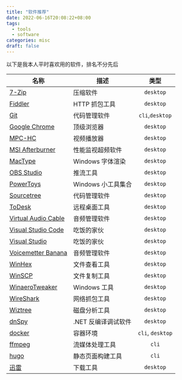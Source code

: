 ```yaml
---
title: "软件推荐"
date: 2022-06-16T20:08:22+08:00
tags:
  - tools
  - software
categories: misc
draft: false
---
```


以下是我本人平时喜欢用的软件，排名不分先后

| 名称                                                                      | 描述                |       类型       |
| ------------------------------------------------------------------------- | ------------------- | :--------------: |
| [7-Zip](https://www.7-zip.org/)                                           | 压缩软件            |    `desktop`     |
| [Fiddler](https://www.telerik.com/fiddler)                                | HTTP 抓包工具       |    `desktop`     |
| [Git](https://git-scm.com/)                                               | 代码管理软件        | `cli`,`desktop`  |
| [Google Chrome](https://www.google.cn/chrome/index.html)                  | 顶级浏览器          |    `desktop`     |
| [MPC-HC](https://mpc-hc.org/)                                             | 视频播放器          |    `desktop`     |
| [MSI Afterburner](https://www.msi.com/Landing/afterburner/graphics-cards) | 性能监视超频软件    |    `desktop`     |
| [MacType](https://www.mactype.net/)                                       | Windows 字体渲染    |    `desktop`     |
| [OBS Studio](https://obsproject.com/)                                     | 推流工具            |    `desktop`     |
| [PowerToys](https://github.com/microsoft/PowerToys)                       | Windows 小工具集合  |    `desktop`     |
| [Sourcetree](https://www.sourcetreeapp.com/)                              | 代码管理软件        |    `desktop`     |
| [ToDesk](http://www.hellodesk.cn/index.html)                              | 远程桌面工具        |    `desktop`     |
| [Virtual Audio Cable](https://vb-audio.com/Voicemeeter/banana.htm)        | 音频管理软件        |    `desktop`     |
| [Visual Studio Code](https://code.visualstudio.com/)                      | 吃饭的家伙          |    `desktop`     |
| [Visual Studio](https://visualstudio.microsoft.com/)                      | 吃饭的家伙          |    `desktop`     |
| [Voicemetter Banana](https://vb-audio.com/Voicemeeter/banana.htm)         | 音频管理软件        |    `desktop`     |
| [WinHex](http://www.winhex.com/winhex/)                                   | 文件查看工具        |    `desktop`     |
| [WinSCP](https://winscp.net/eng/index.php)                                | 文件复制工具        |    `desktop`     |
| [WinaeroTweaker](https://winaerotweaker.com/)                             | Windows 工具        |    `desktop`     |
| [WireShark](https://www.wireshark.org/)                                   | 网络抓包工具        |    `desktop`     |
| [Wiztree](https://www.diskanalyzer.com/)                                  | 磁盘分析工具        |    `desktop`     |
| [dnSpy](https://github.com/dnSpy/dnSpy)                                   | .NET 反编译调试软件 |    `desktop`     |
| [docker](https://www.docker.com/)                                         | 容器环境            | `cli`, `desktop` |
| [ffmpeg](https://ffmpeg.org/)                                             | 流媒体处理工具      |      `cli`       |
| [hugo ](https://gohugo.io/)                                               | 静态页面构建工具    |      `cli`       |
| [迅雷](https://dl.xunlei.com/)                                            | 下载工具            |    `desktop`     |
